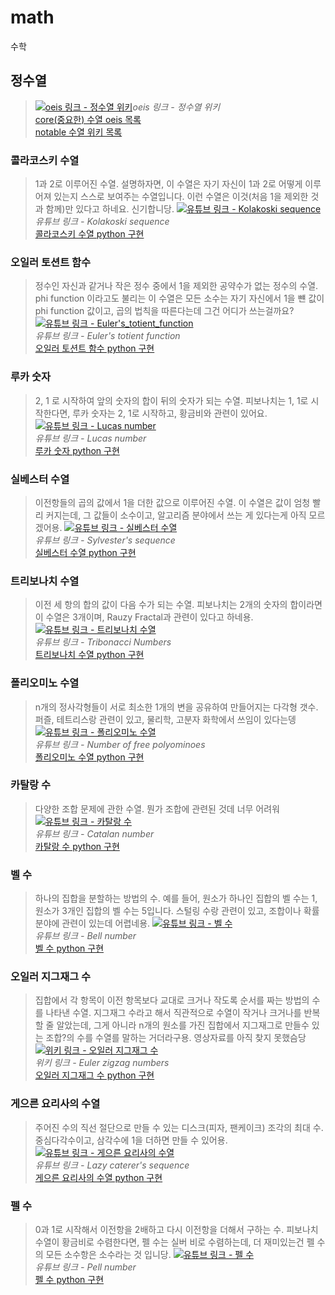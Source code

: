 # math
수학

## 정수열
> [![oeis 링크 - 정수열 위키](https://oeis.org/banner2021.jpg)](https://oeis.org/)*oeis 링크 - 정수열 위키*     
[core(중요한) 수열 oeis 목록](https://oeis.org/wiki/Index_to_OEIS:_Section_Cor#core)   
[notable 수열 위키 목록](https://en.wikipedia.org/wiki/List_of_integer_sequences)

### 콜라코스키 수열
> 1과 2로 이루어진 수열. 설명하자면, 이 수열은 자기 자신이 1과 2로 어떻게 이루어져 있는지 스스로 보여주는 수열입니다. 이런 수열은 이것(처음 1을 제외한 것과 함께)만 있다고 하네요. 신기합니당. [![유튜브 링크 - Kolakoski sequence](https://upload.wikimedia.org/wikipedia/commons/thumb/a/a3/Kolakoski_run_length.svg/1920px-Kolakoski_run_length.svg.png)](https://www.youtube.com/watch?v=co5sOgZ3XcM)   
*유튜브 링크 - Kolakoski sequence*   
[콜라코스키 수열 python 구현](https://github.com/Song-Juntae/math/blob/main/Integer_sequence/Kolakoski_sequence/Kolakoski_sequence.ipynb)

### 오일러 토션트 함수
> 정수인 자신과 같거나 작은 정수 중에서 1을 제외한 공약수가 없는 정수의 수열. phi function 이라고도 불리는 이 수열은 모든 소수는 자기 자신에서 1을 뺸 값이 phi function 값이고, 곱의 법칙을 따른다는데 그건 어디가 쓰는걸까요?
[![유튜브 링크 - Euler's_totient_function](https://upload.wikimedia.org/wikipedia/commons/thumb/9/9b/EulerPhi.svg/1280px-EulerPhi.svg.png)](https://youtu.be/qa_hksAzpSg)   
*유튜브 링크 - Euler's totient function*   
[오일러 토션트 함수 python 구현](https://github.com/Song-Juntae/math/blob/main/Integer_sequence/Euler's_totient_function/Euler's_totient_function.ipynb)

### 루카 숫자
> 2, 1 로 시작하여 앞의 숫자의 합이 뒤의 숫자가 되는 수열. 피보나치는 1, 1로 시작한다면, 루카 숫자는 2, 1로 시작하고, 황금비와 관련이 있어요.
[![유튜브 링크 - Lucas number](https://upload.wikimedia.org/wikipedia/commons/thumb/e/e7/Lucas_number_spiral.svg/1920px-Lucas_number_spiral.svg.png)](https://youtu.be/Ipp8tCgoV1g)   
*유튜브 링크 - Lucas number*   
[루카 숫자 python 구현](https://github.com/Song-Juntae/math/blob/main/Integer_sequence/Lucas_number/Lucas_number.ipynb)

### 실베스터 수열
> 이전항들의 곱의 값에서 1을 더한 값으로 이루어진 수열. 이 수열은 값이 엄청 빨리 커지는데, 그 값들이 소수이고, 알고리즘 분야에서 쓰는 게 있다는게 아직 모르겠어용.
[![유튜브 링크 - 실베스터 수열](https://upload.wikimedia.org/wikipedia/commons/thumb/a/a2/Sylvester-square.svg/1024px-Sylvester-square.svg.png)](https://youtu.be/pP4o6I2OJTU)   
*유튜브 링크 - Sylvester's sequence*   
[실베스터 수열 python 구현](https://github.com/Song-Juntae/math/blob/main/Integer_sequence/Sylvester's_sequence/Sylvester's_sequence.ipynb)

### 트리보나치 수열
> 이전 세 항의 합의 값이 다음 수가 되는 수열. 피보나치는 2개의 숫자의 합이라면 이 수열은 3개이며, Rauzy Fractal과 관련이 있다고 하네용. 
[![유튜브 링크 - 트리보나치 수열](https://upload.wikimedia.org/wikipedia/commons/9/93/TRIBONACCI.jpg)](https://youtu.be/fMJflV_GUpU)   
*유튜브 링크 - Tribonacci Numbers*   
[트리보나치 수열 python 구현](https://github.com/Song-Juntae/math/blob/main/Integer_sequence/Tribonacci_numbers/Tribonacci_numbers.ipynb)

### 폴리오미노 수열
> n개의 정사각형들이 서로 최소한 1개의 변을 공유하여 만들어지는 다각형 갯수. 퍼즐, 테트리스랑 관련이 있고, 물리학, 고분자 화학에서 쓰임이 있다는뎅 
[![유튜브 링크 - 폴리오미노 수열](https://upload.wikimedia.org/wikipedia/commons/thumb/a/aa/All_18_Pentominoes.svg/1920px-All_18_Pentominoes.svg.png)](https://youtu.be/wZ1E_CM7MqA)   
*유튜브 링크 - Number of free polyominoes*   
[폴리오미노 수열 python 구현](https://github.com/Song-Juntae/math/blob/main/Integer_sequence/Polyominoes/Polyominoes.ipynb)

### 카탈랑 수
> 다양한 조합 문제에 관한 수열. 뭔가 조합에 관련된 것데 너무 어려워
[![유튜브 링크 - 카탈랑 수](https://upload.wikimedia.org/wikipedia/commons/thumb/e/e7/Noncrossing_partitions_5.svg/800px-Noncrossing_partitions_5.svg.png)](https://youtu.be/s3-TRxZPa5E)   
*유튜브 링크 - Catalan number*   
[카탈랑 수 python 구현](https://github.com/Song-Juntae/math/blob/main/Integer_sequence/Catalan_number/Catalan_number.ipynb)

### 벨 수
> 하나의 집합을 분할하는 방법의 수. 예를 들어, 원소가 하나인 집합의 벨 수는 1, 원소가 3개인 집합의 벨 수는 5입니다. 스털링 수랑 관련이 있고, 조합이나 확률 분야에 관련이 있는데 어렵네용.
[![유튜브 링크 - 벨 수](https://upload.wikimedia.org/wikipedia/commons/thumb/f/f6/Bell_numbers_subset_partial_order.svg/1920px-Bell_numbers_subset_partial_order.svg.png)](https://youtu.be/GFvhOiAS97k)   
*유튜브 링크 - Bell number*   
[벨 수 python 구현](https://github.com/Song-Juntae/math/blob/main/Integer_sequence/Bell_number/Bell_number.ipynb)

### 오일러 지그재그 수
> 집합에서 각 항목이 이전 항목보다 교대로 크거나 작도록 순서를 짜는 방법의 수를 나타낸 수열. 지그재그 수라고 해서 직관적으로 수열이 작거나 크거나를 반복할 줄 알았는데, 그게 아니라 n개의 원소를 가진 집합에서 지그재그로 만들수 있는 조합?의 수를 수열를 말하는 거더라구용. 영상자료를 아직 찾지 못했슴당
[![위키 링크 - 오일러 지그재그 수](https://upload.wikimedia.org/wikipedia/commons/0/04/Bernoulli-zigzag.jpg)](https://en.wikipedia.org/wiki/Alternating_permutation)   
*위키 링크 - Euler zigzag numbers*   
[오일러 지그재그 수 python 구현](https://github.com/Song-Juntae/math/blob/main/Integer_sequence/Euler_zigzag_numbers/Euler_zigzag_numbers.ipynb)

###  게으른 요리사의 수열
> 주어진 수의 직선 절단으로 만들 수 있는 디스크(피자, 팬케이크) 조각의 최대 수. 중심다각수이고, 삼각수에 1을 더하면 만들 수 있어용.
[![유튜브 링크 -  게으른 요리사의 수열](https://upload.wikimedia.org/wikipedia/commons/thumb/5/50/Central_polygonal_numbers.svg/800px-Central_polygonal_numbers.svg.png)](https://www.youtube.com/shorts/_sJwKtl8EOA?feature=share)   
*유튜브 링크 - Lazy caterer's sequence*   
[게으른 요리사의 수열 python 구현](https://github.com/Song-Juntae/math/blob/main/Integer_sequence/Central_polygonal_numbers/Central_polygonal_numbers.ipynb)

###  펠 수
> 0과 1로 시작해서 이전항을 2배하고 다시 이전항을 더해서 구하는 수. 피보나치 수열이 황금비로 수렴한다면, 펠 수는 실버 비로 수렴하는데, 더 재미있는건 펠 수의 모든 소수항은 소수라는 것 입니당.
[![유튜브 링크 -  펠 수](https://upload.wikimedia.org/wikipedia/commons/thumb/8/8c/Silver_spiral_approximation.svg/1920px-Silver_spiral_approximation.svg.png)](https://youtu.be/7lRgeTmxnlg)   
*유튜브 링크 - Pell number*   
[펠 수 python 구현](https://github.com/Song-Juntae/math/blob/main/Integer_sequence/Pell_number/Pell_number.ipynb)